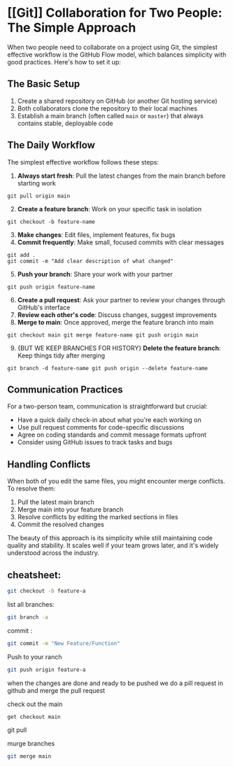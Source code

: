 # [[Git]] Collaboration for Two People: The Simple Approach
When two people need to collaborate on a project using Git, the simplest effective workflow is the GitHub Flow model, which balances simplicity with good practices. Here's how to set it up:

## The Basic Setup
1. Create a shared repository on GitHub (or another Git hosting service)
2. Both collaborators clone the repository to their local machines
3. Establish a main branch (often called `main` or `master`) that always contains stable, deployable code

## The Daily Workflow
The simplest effective workflow follows these steps:
1. **Always start fresh**: Pull the latest changes from the main branch before starting work
```
git pull origin main
```
2.  **Create a feature branch**: Work on your specific task in isolation
```
git checkout -b feature-name
```
3. **Make changes**: Edit files, implement features, fix bugs
4. **Commit frequently**: Make small, focused commits with clear messages
```
git add .
git commit -m "Add clear description of what changed"
```

5. **Push your branch**: Share your work with your partner
```
git push origin feature-name
```
6. **Create a pull request**: Ask your partner to review your changes through GitHub's interface
7. **Review each other's code**: Discuss changes, suggest improvements
8. **Merge to main**: Once approved, merge the feature branch into main
```
git checkout main git merge feature-name git push origin main
```
9. {BUT WE KEEP BRANCHES FOR HISTORY} **Delete the feature branch**: Keep things tidy after merging
```
git branch -d feature-name git push origin --delete feature-name
```
## Communication Practices
For a two-person team, communication is straightforward but crucial:
- Have a quick daily check-in about what you're each working on
- Use pull request comments for code-specific discussions
- Agree on coding standards and commit message formats upfront
- Consider using GitHub issues to track tasks and bugs
## Handling Conflicts
When both of you edit the same files, you might encounter merge conflicts. To resolve them:
1. Pull the latest main branch
2. Merge main into your feature branch
3. Resolve conflicts by editing the marked sections in files
4. Commit the resolved changes

The beauty of this approach is its simplicity while still maintaining code quality and stability. It scales well if your team grows later, and it's widely understood across the industry.

## cheatsheet:

```bash
git checkout -b feature-a
```

list all branches:
```bash
git branch -a
```

commit :
```bash
git commit -m "New Feature/Function"
```

Push to your ranch
```bash
git push origin feature-a
```

when the changes are done and ready to be pushed
we do a pill request in github
and merge the pull request

check out the main 
```bash
get checkout main
```

git pull 

murge branches
```bash
git merge main
```